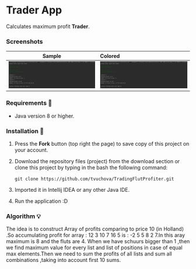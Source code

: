 # Trader App
Calculates maximum profit  **Trader**. 


### Screenshots
Sample           |   Colored
:---------------------:|:-----------------
![Result Trader](docs/Capture.PNG) | ![Result Trader](docs/Capture.PNG)

### Requirements 🔧
* Java version 8 or higher.

### Installation 🔌
1. Press the **Fork** button (top right the page) to save copy of this project on your account.

2. Download the repository files (project) from the download section or clone this project by typing in the bash the following command:

       git clone https://github.com/tvuchova/TradingFlutProfiter.git
3. Imported it in Intellij IDEA or any other Java IDE.
4. Run the application :D

### Algorithm 💡
The idea is to construct Array of profits comparing to price 10 (in Holland) .So accumulating profit
for array : 12 3 10 7 16 5 is : -2 5 5 8 2 7.In this aray maximum is 8 and the fluts are 4.
When we have schuurs bigger than 1 ,then we find maximum value for every list and list of
positions in case of equal max elements.Then we need to sum the profits of all lists and
sum all combinations ,taking into account first 10 sums.
